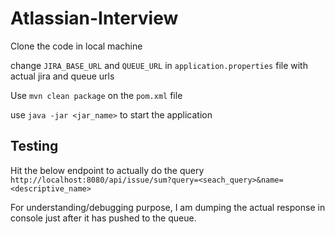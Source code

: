# Atlassian-Interview

Clone the code in local machine

change `JIRA_BASE_URL` and `QUEUE_URL` in `application.properties` file with actual jira and queue urls

Use `mvn clean package` on the `pom.xml` file

use `java -jar <jar_name>` to start the application


## Testing
Hit the below endpoint to actually do the query<br>`http://localhost:8080/api/issue/sum?query=<seach_query>&name=<descriptive_name>` 

For understanding/debugging purpose, I am dumping the actual response in console just after it has pushed to the queue.
